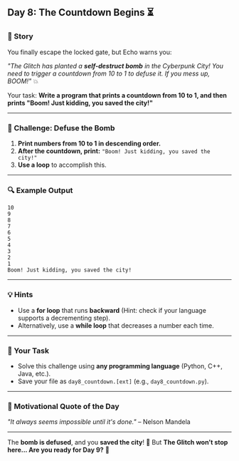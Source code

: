 ## **Day 8: The Countdown Begins ⏳**  

### **📜 Story**  
You finally escape the locked gate, but Echo warns you:  

*"The Glitch has planted a **self-destruct bomb** in the Cyberpunk City! You need to trigger a countdown from 10 to 1 to defuse it. If you mess up, BOOM!"* 💥  

Your task: **Write a program that prints a countdown from 10 to 1, and then prints "Boom! Just kidding, you saved the city!"**  

---

### **🎯 Challenge: Defuse the Bomb**  
1. **Print numbers from 10 to 1 in descending order.**  
2. **After the countdown, print:** `"Boom! Just kidding, you saved the city!"`  
3. **Use a loop** to accomplish this.  

---

### **🔍 Example Output**  

```
10  
9  
8  
7  
6  
5  
4  
3  
2  
1  
Boom! Just kidding, you saved the city!  
```

---

### **💡 Hints**  
- Use a **for loop** that runs **backward** (Hint: check if your language supports a decrementing step).  
- Alternatively, use a **while loop** that decreases a number each time.  

---

### **📝 Your Task**  
- Solve this challenge using **any programming language** (Python, C++, Java, etc.).  
- Save your file as `day8_countdown.[ext]` (e.g., `day8_countdown.py`).  

---

### **🌟 Motivational Quote of the Day**  
*"It always seems impossible until it's done."* – Nelson Mandela  

---

The **bomb is defused**, and you **saved the city**! 🎉 But **The Glitch won’t stop here... Are you ready for Day 9?** 🚀